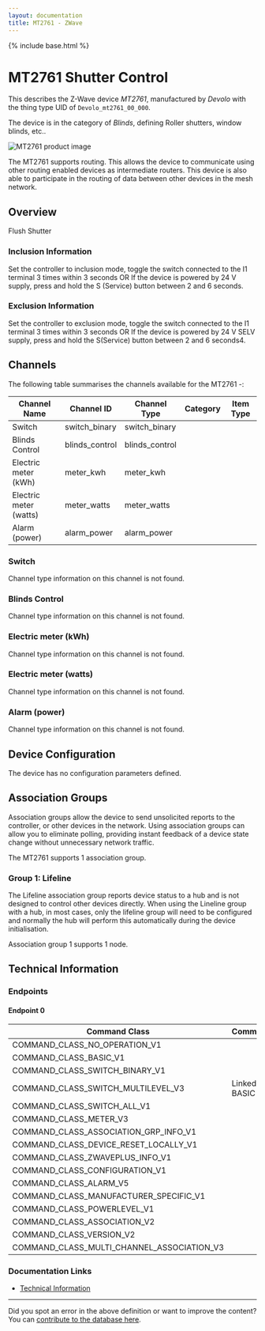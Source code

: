 ```yaml
---
layout: documentation
title: MT2761 - ZWave
---
```


{% include base.html %}

# MT2761 Shutter Control
This describes the Z-Wave device *MT2761*, manufactured by *Devolo* with the thing type UID of ```Devolo_mt2761_00_000```.

The device is in the category of *Blinds*, defining Roller shutters, window blinds, etc..

![MT2761 product image](https://opensmarthouse.org/assets/zwave/attachments/1262/csm-Schalter-Unterputz-Rueckseite-800x450-4de1c2937a.png)


The MT2761 supports routing. This allows the device to communicate using other routing enabled devices as intermediate routers.  This device is also able to participate in the routing of data between other devices in the mesh network.

## Overview

Flush Shutter

### Inclusion Information

Set the controller to inclusion mode, toggle the switch connected to the I1 terminal 3 times within 3 seconds OR If the device is powered by 24 V supply, press and hold the S (Service) button between 2 and 6 seconds.

### Exclusion Information

Set the controller to exclusion mode, toggle the switch connected to the I1 terminal 3 times within 3 seconds OR If the device is powered by 24 V SELV supply, press and hold the S(Service) button between 2 and 6 seconds4.

## Channels

The following table summarises the channels available for the MT2761 -:

| Channel Name | Channel ID | Channel Type | Category | Item Type |
|--------------|------------|--------------|----------|-----------|
| Switch | switch_binary | switch_binary |  |  | 
| Blinds Control | blinds_control | blinds_control |  |  | 
| Electric meter (kWh) | meter_kwh | meter_kwh |  |  | 
| Electric meter (watts) | meter_watts | meter_watts |  |  | 
| Alarm (power) | alarm_power | alarm_power |  |  | 

### Switch
Channel type information on this channel is not found.

### Blinds Control
Channel type information on this channel is not found.

### Electric meter (kWh)
Channel type information on this channel is not found.

### Electric meter (watts)
Channel type information on this channel is not found.

### Alarm (power)
Channel type information on this channel is not found.



## Device Configuration

The device has no configuration parameters defined.

## Association Groups

Association groups allow the device to send unsolicited reports to the controller, or other devices in the network. Using association groups can allow you to eliminate polling, providing instant feedback of a device state change without unnecessary network traffic.

The MT2761 supports 1 association group.

### Group 1: Lifeline

The Lifeline association group reports device status to a hub and is not designed to control other devices directly. When using the Lineline group with a hub, in most cases, only the lifeline group will need to be configured and normally the hub will perform this automatically during the device initialisation.

Association group 1 supports 1 node.

## Technical Information

### Endpoints

#### Endpoint 0

| Command Class | Comment |
|---------------|---------|
| COMMAND_CLASS_NO_OPERATION_V1| |
| COMMAND_CLASS_BASIC_V1| |
| COMMAND_CLASS_SWITCH_BINARY_V1| |
| COMMAND_CLASS_SWITCH_MULTILEVEL_V3| Linked to BASIC|
| COMMAND_CLASS_SWITCH_ALL_V1| |
| COMMAND_CLASS_METER_V3| |
| COMMAND_CLASS_ASSOCIATION_GRP_INFO_V1| |
| COMMAND_CLASS_DEVICE_RESET_LOCALLY_V1| |
| COMMAND_CLASS_ZWAVEPLUS_INFO_V1| |
| COMMAND_CLASS_CONFIGURATION_V1| |
| COMMAND_CLASS_ALARM_V5| |
| COMMAND_CLASS_MANUFACTURER_SPECIFIC_V1| |
| COMMAND_CLASS_POWERLEVEL_V1| |
| COMMAND_CLASS_ASSOCIATION_V2| |
| COMMAND_CLASS_VERSION_V2| |
| COMMAND_CLASS_MULTI_CHANNEL_ASSOCIATION_V3| |

### Documentation Links

* [Technical Information](https://www.opensmarthouse.org/zwavedatabase/1262/Home-Control-Rollladensteuerung-Unterputz-2019-04-09.pdf)

---

Did you spot an error in the above definition or want to improve the content?
You can [contribute to the database here](https://www.opensmarthouse.org/zwavedatabase/1262).
